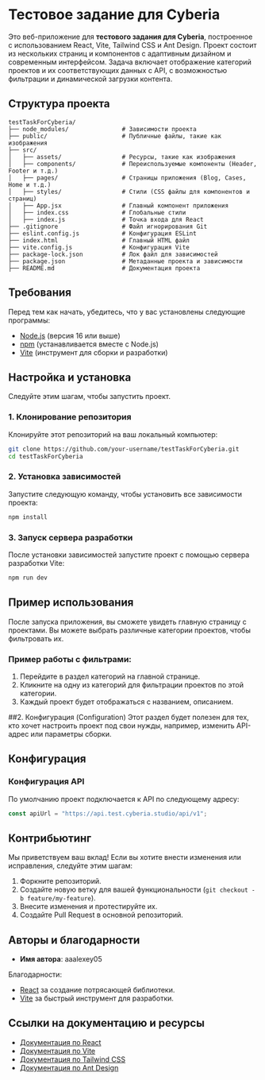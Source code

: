 # Тестовое задание для Cyberia

Это веб-приложение для **тестового задания для Cyberia**, построенное с использованием React, Vite, Tailwind CSS и Ant Design. Проект состоит из нескольких страниц и компонентов с адаптивным дизайном и современным интерфейсом. Задача включает отображение категорий проектов и их соответствующих данных с API, с возможностью фильтрации и динамической загрузки контента.

## Структура проекта

```plaintext
testTaskForCyberia/
├── node_modules/               # Зависимости проекта
├── public/                     # Публичные файлы, такие как изображения
├── src/
│   ├── assets/                 # Ресурсы, такие как изображения
│   ├── components/             # Переиспользуемые компоненты (Header, Footer и т.д.)
│   ├── pages/                  # Страницы приложения (Blog, Cases, Home и т.д.)
│   ├── styles/                 # Стили (CSS файлы для компонентов и страниц)
│   ├── App.jsx                 # Главный компонент приложения
│   ├── index.css               # Глобальные стили
│   ├── index.js                # Точка входа для React
├── .gitignore                  # Файл игнорирования Git
├── eslint.config.js            # Конфигурация ESLint
├── index.html                  # Главный HTML файл
├── vite.config.js              # Конфигурация Vite
├── package-lock.json           # Лок файл для зависимостей
├── package.json                # Метаданные проекта и зависимости
├── README.md                   # Документация проекта
```

## Требования

Перед тем как начать, убедитесь, что у вас установлены следующие программы:

- [Node.js](https://nodejs.org/) (версия 16 или выше)
- [npm](https://www.npmjs.com/) (устанавливается вместе с Node.js)
- [Vite](https://vitejs.dev/) (инструмент для сборки и разработки)

## Настройка и установка

Следуйте этим шагам, чтобы запустить проект.

### 1. Клонирование репозитория

Клонируйте этот репозиторий на ваш локальный компьютер:

```bash
git clone https://github.com/your-username/testTaskForCyberia.git
cd testTaskForCyberia
```

### 2. Установка зависимостей
Запустите следующую команду, чтобы установить все зависимости проекта:
```bash
npm install
```

### 3. Запуск сервера разработки
После установки зависимостей запустите проект с помощью сервера разработки Vite:
```bash
npm run dev
```

## Пример использования

После запуска приложения, вы сможете увидеть главную страницу с проектами. Вы можете выбрать различные категории проектов, чтобы фильтровать их.

### Пример работы с фильтрами:

1. Перейдите в раздел категорий на главной странице.
2. Кликните на одну из категорий для фильтрации проектов по этой категории.
3. Каждый проект будет отображаться с названием, описанием.

##2. Конфигурация (Configuration)
Этот раздел будет полезен для тех, кто хочет настроить проект под свои нужды, например, изменить API-адрес или параметры сборки.
## Конфигурация

### Конфигурация API

По умолчанию проект подключается к API по следующему адресу:

```javascript
const apiUrl = "https://api.test.cyberia.studio/api/v1";
```

## Контрибьютинг

Мы приветствуем ваш вклад! Если вы хотите внести изменения или исправления, следуйте этим шагам:

1. Форкните репозиторий.
2. Создайте новую ветку для вашей функциональности (`git checkout -b feature/my-feature`).
3. Внесите изменения и протестируйте их.
4. Создайте Pull Request в основной репозиторий.


## Авторы и благодарности

- **Имя автора**: aaalexey05

Благодарности:

- [React](https://reactjs.org/) за создание потрясающей библиотеки.
- [Vite](https://vitejs.dev/) за быстрый инструмент для разработки.


## Ссылки на документацию и ресурсы

- [Документация по React](https://reactjs.org/docs/getting-started.html)
- [Документация по Vite](https://vitejs.dev/guide/)
- [Документация по Tailwind CSS](https://tailwindcss.com/docs)
- [Документация по Ant Design](https://ant.design/docs/react/introduce)



